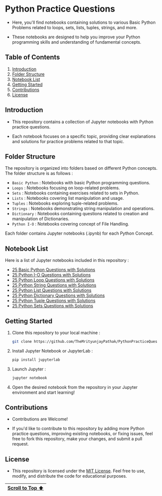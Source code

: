 # Python Practice Questions
  
- Here, you'll find notebooks containing solutions to various Basic Python Problems related to loops, sets, lists, tuples, strings, and more.

- These notebooks are designed to help you improve your Python programming skills and understanding of fundamental concepts.

## Table of Contents

1. [Introduction](#introduction)
2. [Folder Structure](#folder-structure)
3. [Notebook List](#notebook-list)
4. [Getting Started](#getting-started)
5. [Contributions](#contributions)
6. [License](#license)

## Introduction

- This repository contains a collection of Jupyter notebooks with Python practice questions.

- Each notebook focuses on a specific topic, providing clear explanations and solutions for practice problems related to that topic.

## Folder Structure

The repository is organized into folders based on different Python concepts. The folder structure is as follows :

- `Basic Python` : Notebooks with basic Python programming questions.
- `Loops` : Notebooks focusing on loop-related problems.
- `Sets` : Notebooks containing exercises related to sets in Python.
- `Lists` : Notebooks covering list manipulation and usage.
- `Tuples` : Notebooks exploring tuple-related problems.
- `Strings` : Notebooks demonstrating string manipulation and operations.
- `Dictionary` : Notebooks containing questions related to creation and manipulation of Dictionaries.
- `Python I-O` : Notebooks covering concept of File Handling.

Each folder contains Jupyter notebooks (.ipynb) for each Python Concept.

## Notebook List

Here is a list of Jupyter notebooks included in this repository :

- [25 Basic Python Questions with Solutions](https://www.kaggle.com/code/themrityunjaypathak/25-basic-python-questions-with-solutions)
- [25 Python I-O Questions with Solutions](https://www.kaggle.com/code/themrityunjaypathak/25-python-i-o-questions-with-solutions)
- [25 Python Loop Questions with Solutions](https://www.kaggle.com/code/themrityunjaypathak/25-python-loop-questions-with-solutions)
- [25 Python String Questions with Solutions](https://www.kaggle.com/code/themrityunjaypathak/25-python-string-questions-with-solutions)
- [25 Python List Questions with Solutions](https://www.kaggle.com/code/themrityunjaypathak/25-python-list-questions-with-solutions)
- [25 Python Dictionary Questions with Solutions](https://www.kaggle.com/code/themrityunjaypathak/25-python-dictionary-questions-with-solutions)
- [25 Python Tuple Questions with Solutions](https://www.kaggle.com/code/themrityunjaypathak/25-python-tuple-questions-with-solutions)
- [25 Python Sets Questions with Solutions](https://www.kaggle.com/code/themrityunjaypathak/25-python-sets-questions-with-solutions)

## Getting Started

1. Clone this repository to your local machine :

   ```bash
   git clone https://github.com/TheMrityunjayPathak/PythonPracticeQuestions.git
   ```

2. Install Jupyter Notebook or JupyterLab :

   ```bash
   pip install jupyterlab
   ```

3. Launch Jupyter :

   ```bash
   jupyter notebook
   ```

4. Open the desired notebook from the repository in your Jupyter environment and start learning!

## Contributions

- Contributions are Welcome!

- If you'd like to contribute to this repository by adding more Python practice questions, improving existing notebooks, or fixing issues, feel free to fork this repository, make your changes, and submit a pull request.

## License

- This repository is licensed under the [MIT License](LICENSE). Feel free to use, modify, and distribute the code for educational purposes.

| [Scroll to Top ⬆️](#python-practice-questions) |
|:---:|
